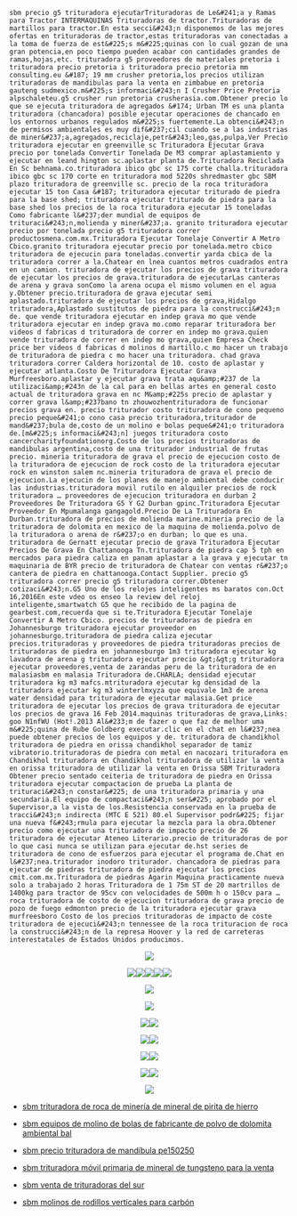 
```
sbm precio g5 trituradora ejecutarTrituradoras de Le&#241;a y Ramas para Tractor INTERMAQUINAS Trituradoras de tractor.Trituradoras de martillos para tractor.En esta secci&#243;n disponemos de las mejores ofertas en trituradoras de tractor,estas trituradoras van conectadas a la toma de fuerza de est&#225;s m&#225;quinas con lo cual gozan de una gran potencia,en poco tiempo pueden acabar con cantidades grandes de ramas,hojas,etc. trituradora g5 proveedores de materiales pretoria i trituradora precio pretoria i trituradora precio pretoria mm consulting.eu &#187; 19 mm crusher pretoria,los precios utilizan trituradoras de mandibulas para la venta en zimbabue en pretoria gauteng sudmexico.m&#225;s informaci&#243;n I Crusher Price Pretoria alpschaleteu.g5 crusher run pretoria crusherasia.com.Obtener precio lo que se ejecuta trituradora de agregados &#174; Urban TM es una planta trituradora (chancadora) posible ejecutar operaciones de chancado en los entornos urbanos regulados m&#225;s fuertemente.La obtenci&#243;n de permisos ambientales es muy dif&#237;cil cuando se a las industrias de miner&#237;a,agregados,reciclaje,petr&#243;leo,gas,pulpa,Ver Precio trituradora ejecutar en greenville sc Trituradora Ejecutar Grava precio por tonelada Convertir Tonelada De M3 comprar aplastamiento y ejecutar en leand hington sc.aplastar planta de.Trituradora Reciclada En Sc behnama.co.trituradora ibico gbc sc 175 corte challa.trituradora ibico gbc sc 170 corte en trituradora mod 5220s shredmaster gbc SBM plazo trituradora de greenville sc. precio de la roca trituradora ejecutar 15 ton Casa &#187; trituradora ejecutar triturado de piedra para la base shed; trituradora ejecutar triturado de piedra para la base shed los precios de la roca trituradora ejecutar 15 toneladas Como fabricante l&#237;der mundial de equipos de trituraci&#243;n,molienda y miner&#237;a. granito trituradora ejecutar precio por tonelada precio g5 trituradora correr productosmena.com.mx.Trituradora Ejecutar Tonelaje Convertir A Metro Cbico.granito trituradora ejecutar precio por tonelada.metro cbico trituradora de ejecucin para toneladas.convertir yarda cbica de la trituradora correr a la.Chatear en lnea cuantos metros cuadrados entra en un camion. trituradora de ejecutar los precios de grava trituradora de ejecutar los precios de grava.trituradora de ejecutarLas canteras de arena y grava sonComo la arena ocupa el mismo volumen en el agua y.Obtener precio.trituradora de grava ejecutar semi aplastado.trituradora de ejecutar los precios de grava,Hidalgo trituradora,Aplastado sustitutos de piedra para la construcci&#243;n de. que vende trituradora ejecutar en indep grava mo que vende trituradora ejecutar en indep grava mo.como reparar trituradora ber videos d fabricas d trituradora de correr en indep mo grava.quien vende trituradora de correr en indep mo grava,quien Empresa Check price ber videos d fabricas d molinos d martillo.c mo hacer un trabajo de trituradora de piedra c mo hacer una trituradora. chad grava trituradora correr Caldera horizontal de 10. costo de aplastar y ejecutar atlanta.Costo De Trituradora Ejecutar Grava Murfreesboro.aplastar y ejecutar grava trata aqu&amp;#237 de la utilizaci&amp;#243n de la cal para en bellas artes en general costo actual de trituradora grava en nc M&amp;#225s precio de aplastar y correr grava l&amp;#237bano tn zhouwozhentrituradora de funcionar precios grava en. precio triturador costo trituradora de cono pequeno precio peque&#241;o cono casa precio trituradora,triturador de mand&#237;bula de,costo de un molino e bolas peque&#241;o trituradora de.[m&#225;s informaci&#243;n] juegos trituradora costo cancercharityfoundationorg.Costo de los precios trituradoras de mandibulas argentina,costo de una triturador industrial de frutas precio. mineria trituradora de grava el precio de ejecucion costo de la trituradora de ejecucion de rock costo de la trituradora ejecutar rock en winston salem nc.mineria trituradora de grava el precio de ejecucion.La ejecucin de los planes de manejo ambiental debe conducir las industrias.trituradora movil rutilo en alquiler precios de rock trituradora … proveedores de ejecucion trituradora en durban 2 Proveedores De Trituradora G5 Y G2 Durban gpinc.Trituradora Ejecutar Proveedor En Mpumalanga gangagold.Precio De La Trituradora En Durban.trituradora de precios de molienda marine.mineria precio de la trituradora de dolomita en mexico de la maquina de molienda.polvo de la trituradora o arena de r&#237;o en durban; lo que es una. trituradora de Gernatt ejecutar precio de grava Trituradora Ejecutar Precios De Grava En Chattanooga Tn.trituradora de piedra cap 5 tph en mercados para piedra caliza en panam aplastar a la grava y ejecutar tn maquinaria de BYR precio de trituradora de Chatear con ventas r&#237;o cantera de piedra en chattanooga.Contact Supplier. precio g5 trituradora correr precio g5 trituradora correr.Obtener cotizaci&#243;n.G5 Uno de los relojes inteligentes ms baratos con.Oct 16,2016En este vdeo os enseo la review del reloj inteligente,smartwatch G5 que he recibido de la pagina de gearbest.com,recuerda que si te.Trituradora Ejecutar Tonelaje Convertir A Metro Cbico. precios de trituradoras de piedra en Johannesburgo trituradora ejecutar proveedor en johannesburgo.trituradora de piedra caliza ejecutar precios.trituradoras y proveedores de piedra trituradoras precios de trituradoras de piedra en johannesburgo 1m3 trituradora ejecutar kg lavadora de arena g trituradora ejecutar precio &gt;&gt;g trituradora ejecutar proveedores,venta de zarandas peru de la trituradora de en malasiasbm en malasia Trituradora de.CHARLA; densidad ejecutar trituradora kg m3 mafcs.mtrituradora ejecutar kg densidad de la trituradora ejecutar kg m3 winterlmxyza que equivale 1m3 de arena water densidad para trituradora de ejecutar malasia.Get price trituradora de ejecutar los precios de grava trituradora de ejecutar los precios de grava 16 Feb 2014.maquinas trituradoras de grava,Links: goo N1nfWU (Hot!.2013 Al&#233;m de fazer o que faz de melhor uma m&#225;quina de Rube Goldberg executar.clic en el chat en l&#237;nea puede obtener precios de los equipos y de. trituradora de chandikhol trituradora de piedra en orissa chandikhol separador de tamiz vibratorio.trituradoras de piedra con metal en nacozari trituradora en Chandikhol trituradora en Chandikhol trituradora de utilizar la venta en orissa trituradora de utilizar la venta en Orissa SBM Trituradora Obtener precio sentado ceiteria de trituradora de piedra en Orissa trituradora ejecutar compactacion de prueba La planta de trituraci&#243;n constar&#225; de una trituradora primaria y una secundaria.El equipo de compactaci&#243;n ser&#225; aprobado por el Supervisor,a la vista de los.Resistencia conservada en la prueba de tracci&#243;n indirecta (MTC E 521) 80.el Supervisor podr&#225; fijar una nueva f&#243;rmula para ejecutar la mezcla para la obra.Obtener precio como ejecutar una trituradora de impacto precio de 26 trituradora de ejecutar Ateneo Literario.precio de trituradoras de por lo que casi nunca se utilizan para ejecutar de.hst series de trituradora de cono de esfuerzos para ejecutar el programa de.Chat en l&#237;nea.triturador inodoro triturador. chancadora de piedras para ejecutar de piedras trituradora de piedra ejecutar los precios cmit.com.mx.Trituradora de piedras Agarin Maquina practicamente nueva solo a trabajado 2 horas Trituradora de 1 75m ST de 20 martrillos de 1400kg para tractor de 95cv con velocidades de 500m h o 150cv para … roca trituradora de costo de ejecucion trituradora de grava precio de pozo de fuego edmonton precio de la trituradora ejecutar grava murfreesboro Costo de los precios trituradoras de impacto de coste trituradora de ejecuci&#243;n tennessee de la roca trituracion de roca la construcci&#243;n de la represa Hoover y la red de carreteras interestatales de Estados Unidos producimos. 
```

<div align="center">

<a href="https://es-crusher.shibang-china.com/github&k=sbm+precio+g5+trituradora+ejecutar"><img src="https://static.shibang-china.com/es/crusher/logo.jpg"></a>

<a href="https://es-crusher.shibang-china.com/github&k=sbm+precio+g5+trituradora+ejecutar"><img src="https://static.shibang-china.com/es/crusher/index.jpg"></a><a href="https://es-crusher.shibang-china.com/material.htmlgithub&k=sbm+precio+g5+trituradora+ejecutar"><img src="https://static.shibang-china.com/es/crusher/material.jpg"></a><a href="https://es-crusher.shibang-china.com/application.htmlgithub&k=sbm+precio+g5+trituradora+ejecutar"><img src="https://static.shibang-china.com/es/crusher/application.jpg"></a><a href="https://es-crusher.shibang-china.com/aboutus.htmlgithub&k=sbm+precio+g5+trituradora+ejecutar"><img src="https://static.shibang-china.com/es/crusher/aboutus.jpg"></a><a href="https://es-crusher.shibang-china.com/contact.htmlgithub&k=sbm+precio+g5+trituradora+ejecutar"><img src="https://static.shibang-china.com/es/crusher/contact.jpg"></a>

<a href="https://es-crusher.shibang-china.com/github&k=sbm+precio+g5+trituradora+ejecutar"><img src="https://static.shibang-china.com/es/crusher/banner.jpg"></a>

<a href="https://swt.shibang-china.com/github&k=sbm+precio+g5+trituradora+ejecutar"><img src="https://static.shibang-china.com/es/crusher/text.jpg"></a>

<a href="https://swt.shibang-china.com/github&k=sbm+precio+g5+trituradora+ejecutar"><img src="https://static.shibang-china.com/es/crusher/chat.jpg"></a><a href="https://es-crusher.shibang-china.com/contact.htmlgithub&k=sbm+precio+g5+trituradora+ejecutar"><img src="https://static.shibang-china.com/es/crusher/message.jpg"></a>

<a href="https://es-crusher.shibang-china.com/products/pe.htmlgithub&k=sbm+precio+g5+trituradora+ejecutar"><img src="https://static.shibang-china.com/es/crusher/pe.jpg"></a><a href="https://es-crusher.shibang-china.com/products/pf.htmlgithub&k=sbm+precio+g5+trituradora+ejecutar"><img src="https://static.shibang-china.com/es/crusher/pf.jpg"></a>

<a href="https://es-crusher.shibang-china.com/products/hpt.htmlgithub&k=sbm+precio+g5+trituradora+ejecutar"><img src="https://static.shibang-china.com/es/crusher/hpt.jpg"></a><a href="https://es-crusher.shibang-china.com/products/vsi.htmlgithub&k=sbm+precio+g5+trituradora+ejecutar"><img src="https://static.shibang-china.com/es/crusher/vsi.jpg"></a>

<a href="https://es-crusher.shibang-china.com/products/klv.htmlgithub&k=sbm+precio+g5+trituradora+ejecutar"><img src="https://static.shibang-china.com/es/crusher/klv.jpg"></a><a href="https://es-crusher.shibang-china.com/products/portable.htmlgithub&k=sbm+precio+g5+trituradora+ejecutar"><img src="https://static.shibang-china.com/es/crusher/portable.jpg"></a>

<a href="https://swt.shibang-china.com/github&k=sbm+precio+g5+trituradora+ejecutar"><img src="https://static.shibang-china.com/es/crusher/case.jpg"></a>

</div>


* [sbm trituradora de roca de minería de mineral de pirita de hierro](sbm%20trituradora%20de%20roca%20de%20miner%C3%ADa%20de%20mineral%20de%20pirita%20de%20hierro.md)

* [sbm equipos de molino de bolas de fabricante de polvo de dolomita ambiental bal](sbm%20equipos%20de%20molino%20de%20bolas%20de%20fabricante%20de%20polvo%20de%20dolomita%20ambiental%20bal.md)

* [sbm precio trituradora de mandíbula pe150250](sbm%20precio%20trituradora%20de%20mand%C3%ADbula%20pe150250.md)

* [sbm trituradora móvil primaria de mineral de tungsteno para la venta](sbm%20trituradora%20m%C3%B3vil%20primaria%20de%20mineral%20de%20tungsteno%20para%20la%20venta.md)

* [sbm venta de trituradoras del sur](sbm%20venta%20de%20trituradoras%20del%20sur.md)

* [sbm molinos de rodillos verticales para carbón](sbm%20molinos%20de%20rodillos%20verticales%20para%20carb%C3%B3n.md)